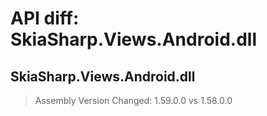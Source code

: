 # API diff: SkiaSharp.Views.Android.dll

## SkiaSharp.Views.Android.dll

> Assembly Version Changed: 1.59.0.0 vs 1.58.0.0

